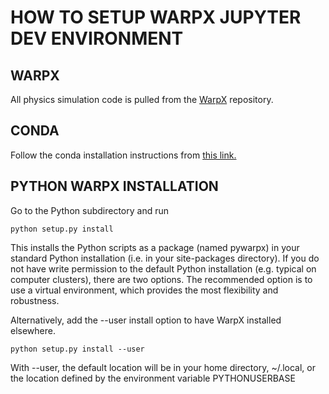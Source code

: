 # HOW TO SETUP WARPX JUPYTER DEV ENVIRONMENT

## WARPX
All physics simulation code is pulled from the [WarpX](https://github.com/ECP-WarpX/WarpX) repository.


## CONDA
Follow the conda installation instructions from [this link.](https://warpx.readthedocs.io/en/latest/install/dependencies.html#conda-linux-macos-windows)

## PYTHON WARPX INSTALLATION

Go to the Python subdirectory and run 

```
python setup.py install
```

This installs the Python scripts as a package (named pywarpx) in your standard Python installation (i.e. in your site-packages directory). If you do not have write permission to the default Python installation (e.g. typical on computer clusters), there are two options. The recommended option is to use a virtual environment, which provides the most flexibility and robustness.

Alternatively, add the --user install option to have WarpX installed elsewhere.

```
python setup.py install --user
```

With --user, the default location will be in your home directory, ~/.local, or the location defined by the environment variable PYTHONUSERBASE
